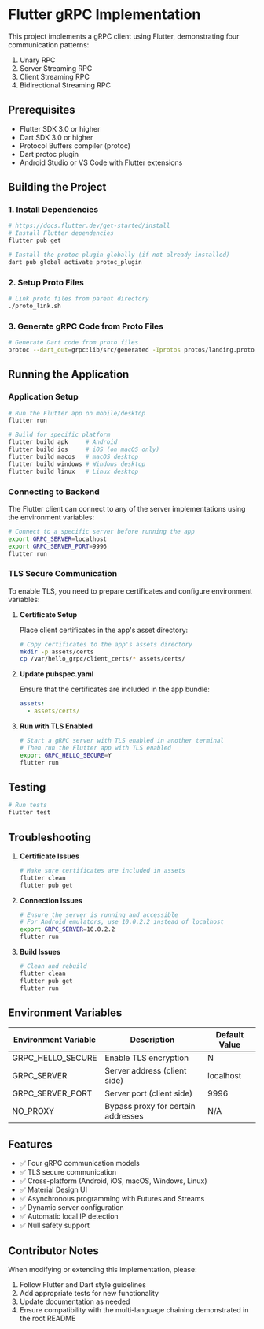 # Flutter gRPC Implementation

This project implements a gRPC client using Flutter, demonstrating four communication patterns:
1. Unary RPC
2. Server Streaming RPC
3. Client Streaming RPC
4. Bidirectional Streaming RPC

## Prerequisites

- Flutter SDK 3.0 or higher
- Dart SDK 3.0 or higher
- Protocol Buffers compiler (protoc)
- Dart protoc plugin
- Android Studio or VS Code with Flutter extensions

## Building the Project

### 1. Install Dependencies

```bash
# https://docs.flutter.dev/get-started/install
# Install Flutter dependencies
flutter pub get

# Install the protoc plugin globally (if not already installed)
dart pub global activate protoc_plugin
```

### 2. Setup Proto Files

```bash
# Link proto files from parent directory
./proto_link.sh
```

### 3. Generate gRPC Code from Proto Files

```bash
# Generate Dart code from proto files
protoc --dart_out=grpc:lib/src/generated -Iprotos protos/landing.proto
```

## Running the Application

### Application Setup

```bash
# Run the Flutter app on mobile/desktop
flutter run

# Build for specific platform
flutter build apk     # Android
flutter build ios     # iOS (on macOS only)  
flutter build macos   # macOS desktop
flutter build windows # Windows desktop
flutter build linux   # Linux desktop
```

### Connecting to Backend

The Flutter client can connect to any of the server implementations using the environment variables:

```bash
# Connect to a specific server before running the app
export GRPC_SERVER=localhost
export GRPC_SERVER_PORT=9996
flutter run
```

### TLS Secure Communication

To enable TLS, you need to prepare certificates and configure environment variables:

1. **Certificate Setup**

   Place client certificates in the app's asset directory:
   ```bash
   # Copy certificates to the app's assets directory
   mkdir -p assets/certs
   cp /var/hello_grpc/client_certs/* assets/certs/
   ```

2. **Update pubspec.yaml**

   Ensure that the certificates are included in the app bundle:
   ```yaml
   assets:
     - assets/certs/
   ```

3. **Run with TLS Enabled**

   ```bash
   # Start a gRPC server with TLS enabled in another terminal
   # Then run the Flutter app with TLS enabled
   export GRPC_HELLO_SECURE=Y
   flutter run
   ```

## Testing

```bash
# Run tests
flutter test
```

## Troubleshooting

1. **Certificate Issues**
   ```bash
   # Make sure certificates are included in assets
   flutter clean
   flutter pub get
   ```

2. **Connection Issues**
   ```bash
   # Ensure the server is running and accessible
   # For Android emulators, use 10.0.2.2 instead of localhost
   export GRPC_SERVER=10.0.2.2
   flutter run
   ```

3. **Build Issues**
   ```bash
   # Clean and rebuild
   flutter clean
   flutter pub get
   flutter run
   ```

## Environment Variables

| Environment Variable       | Description                               | Default Value |
|---------------------------|-------------------------------------------|--------------|
| GRPC_HELLO_SECURE         | Enable TLS encryption                     | N            |
| GRPC_SERVER               | Server address (client side)              | localhost    |
| GRPC_SERVER_PORT          | Server port (client side)                 | 9996         |
| NO_PROXY                  | Bypass proxy for certain addresses        | N/A          |

## Features

- ✅ Four gRPC communication models
- ✅ TLS secure communication  
- ✅ Cross-platform (Android, iOS, macOS, Windows, Linux)
- ✅ Material Design UI
- ✅ Asynchronous programming with Futures and Streams
- ✅ Dynamic server configuration
- ✅ Automatic local IP detection
- ✅ Null safety support

## Contributor Notes

When modifying or extending this implementation, please:
1. Follow Flutter and Dart style guidelines
2. Add appropriate tests for new functionality
3. Update documentation as needed
4. Ensure compatibility with the multi-language chaining demonstrated in the root README
